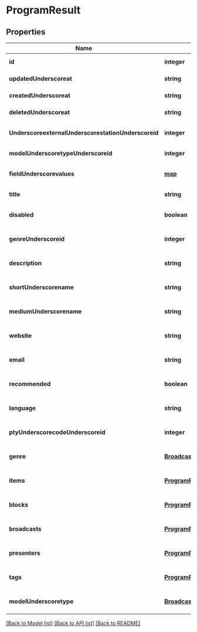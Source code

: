 # ProgramResult

## Properties
Name | Type | Description | Notes
------------ | ------------- | ------------- | -------------
**id** | **integer** |  | [default to null]
**updatedUnderscoreat** | **string** |  | [default to null]
**createdUnderscoreat** | **string** |  | [default to null]
**deletedUnderscoreat** | **string** |  | [default to null]
**UnderscoreexternalUnderscorestationUnderscoreid** | **integer** |  | [optional] [default to null]
**modelUnderscoretypeUnderscoreid** | **integer** |  | [default to null]
**fieldUnderscorevalues** | [**map**](.md) |  | [optional] [default to null]
**title** | **string** |  | [default to null]
**disabled** | **boolean** |  | [optional] [default to null]
**genreUnderscoreid** | **integer** |  | [optional] [default to null]
**description** | **string** |  | [optional] [default to null]
**shortUnderscorename** | **string** |  | [optional] [default to null]
**mediumUnderscorename** | **string** |  | [optional] [default to null]
**website** | **string** |  | [optional] [default to null]
**email** | **string** |  | [optional] [default to null]
**recommended** | **boolean** |  | [optional] [default to null]
**language** | **string** |  | [optional] [default to null]
**ptyUnderscorecodeUnderscoreid** | **integer** |  | [optional] [default to null]
**genre** | [**BroadcastRelationsGenre**](BroadcastRelationsGenre.md) |  | [optional] [default to null]
**items** | [**ProgramRelationsItems**](ProgramRelationsItems.md) |  | [optional] [default to null]
**blocks** | [**ProgramRelationsBlocks**](ProgramRelationsBlocks.md) |  | [optional] [default to null]
**broadcasts** | [**ProgramRelationsBroadcasts**](ProgramRelationsBroadcasts.md) |  | [optional] [default to null]
**presenters** | [**ProgramRelationsPresenters**](ProgramRelationsPresenters.md) |  | [optional] [default to null]
**tags** | [**ProgramRelationsTags**](ProgramRelationsTags.md) |  | [optional] [default to null]
**modelUnderscoretype** | [**BroadcastRelationsModelType**](BroadcastRelationsModelType.md) |  | [optional] [default to null]

[[Back to Model list]](../README.md#documentation-for-models) [[Back to API list]](../README.md#documentation-for-api-endpoints) [[Back to README]](../README.md)


